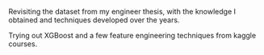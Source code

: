 Revisiting the dataset from my engineer thesis, with the knowledge I obtained and techniques developed over the years.
  
Trying out XGBoost and a few feature engineering techniques from kaggle courses.
